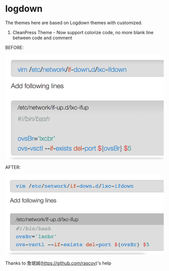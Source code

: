 logdown
=======
The themes here are based on Logdown themes with customized.

1. CleanPress Theme - Now support colorize code, no more blank line between code and  comment  

BEFORE:

![Default CleanPress](https://raw.githubusercontent.com/life1347/logdown/master/img/cleanpress-before.png)

AFTER:

![Customized CleanPress](https://raw.githubusercontent.com/life1347/logdown/master/img/cleanpress-after.png)

Thanks to 詹珉誠(https://github.com/rascov)'s help

